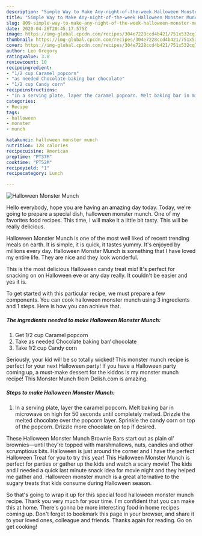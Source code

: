 ```yaml
---
description: "Simple Way to Make Any-night-of-the-week Halloween Monster Munch"
title: "Simple Way to Make Any-night-of-the-week Halloween Monster Munch"
slug: 809-simple-way-to-make-any-night-of-the-week-halloween-monster-munch
date: 2020-04-26T20:45:17.575Z
image: https://img-global.cpcdn.com/recipes/304e7228ccd4b421/751x532cq70/halloween-monster-munch-recipe-main-photo.jpg
thumbnail: https://img-global.cpcdn.com/recipes/304e7228ccd4b421/751x532cq70/halloween-monster-munch-recipe-main-photo.jpg
cover: https://img-global.cpcdn.com/recipes/304e7228ccd4b421/751x532cq70/halloween-monster-munch-recipe-main-photo.jpg
author: Leo Gregory
ratingvalue: 3.8
reviewcount: 10
recipeingredient:
- "1/2 cup Caramel popcorn"
- "as needed Chocolate baking bar chocolate"
- "1/2 cup Candy corn"
recipeinstructions:
- "In a serving plate, layer the caramel popcorn. Melt baking bar in microwave on high for 50 seconds until completely melted. Drizzle the melted chocolate over the popcorn layer. Sprinkle the candy corn on top of the popcorn. Drizzle more chocolate on top if desired."
categories:
- Recipe
tags:
- halloween
- monster
- munch

katakunci: halloween monster munch 
nutrition: 128 calories
recipecuisine: American
preptime: "PT37M"
cooktime: "PT52M"
recipeyield: "1"
recipecategory: Lunch

---
```



![Halloween Monster Munch](https://img-global.cpcdn.com/recipes/304e7228ccd4b421/751x532cq70/halloween-monster-munch-recipe-main-photo.jpg)

Hello everybody, hope you are having an amazing day today. Today, we're going to prepare a special dish, halloween monster munch. One of my favorites food recipes. This time, I will make it a little bit tasty. This will be really delicious.

Halloween Monster Munch is one of the most well liked of recent trending meals on earth. It is simple, it is quick, it tastes yummy. It's enjoyed by millions every day. Halloween Monster Munch is something that I have loved my entire life. They are nice and they look wonderful.

This is the most delicious Halloween candy treat mix! It&#39;s perfect for snacking on on Halloween eve or any day really. It couldn&#39;t be easier and yes it is.


To get started with this particular recipe, we must prepare a few components. You can cook halloween monster munch using 3 ingredients and 1 steps. Here is how you can achieve that.

<!--inarticleads1-->

##### The ingredients needed to make Halloween Monster Munch:

1. Get 1/2 cup Caramel popcorn
1. Take as needed Chocolate baking bar/ chocolate
1. Take 1/2 cup Candy corn


Seriously, your kid will be so totally wicked! This monster munch recipe is perfect for your next Halloween party! If you have a Halloween party coming up, a must-make dessert for the kiddos is my monster munch recipe! This Monster Munch from Delish.com is amazing. 

<!--inarticleads2-->

##### Steps to make Halloween Monster Munch:

1. In a serving plate, layer the caramel popcorn. Melt baking bar in microwave on high for 50 seconds until completely melted. Drizzle the melted chocolate over the popcorn layer. Sprinkle the candy corn on top of the popcorn. Drizzle more chocolate on top if desired.


These Halloween Monster Munch Brownie Bars start out as plain ol&#39; brownies—until they&#39;re topped with marshmallows, nuts, candies and other scrumptious bits. Halloween is just around the corner and I have the perfect Halloween Treat for you to try this year! This Halloween Monster Munch is perfect for parties or gather up the kids and watch a scary movie! The kids and I needed a quick last minute snack idea for movie night and they helped me gather and. Halloween monster munch is a great alternative to the sugary treats that kids consume during Halloween season. 

So that's going to wrap it up for this special food halloween monster munch recipe. Thank you very much for your time. I'm confident that you can make this at home. There's gonna be more interesting food in home recipes coming up. Don't forget to bookmark this page in your browser, and share it to your loved ones, colleague and friends. Thanks again for reading. Go on get cooking!
